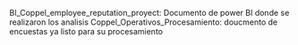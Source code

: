 BI_Coppel_employee_reputation_proyect: Documento de power BI donde se realizaron los analisis 
Coppel_Operativos_Procesamiento: doucmento de encuestas ya listo para su procesamiento
